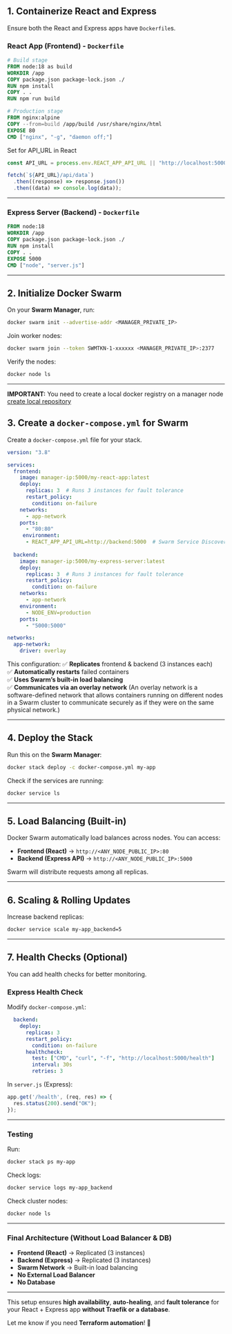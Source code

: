 ## **1. Containerize React and Express**
Ensure both the React and Express apps have `Dockerfile`s.

### **React App (Frontend) - `Dockerfile`**
```dockerfile
# Build stage
FROM node:18 as build
WORKDIR /app
COPY package.json package-lock.json ./
RUN npm install
COPY . .
RUN npm run build

# Production stage
FROM nginx:alpine
COPY --from=build /app/build /usr/share/nginx/html
EXPOSE 80
CMD ["nginx", "-g", "daemon off;"]
```

Set for API_URL in React

```js
const API_URL = process.env.REACT_APP_API_URL || "http://localhost:5000";

fetch(`${API_URL}/api/data`)
  .then((response) => response.json())
  .then((data) => console.log(data));
```

---

### **Express Server (Backend) - `Dockerfile`**
```dockerfile
FROM node:18
WORKDIR /app
COPY package.json package-lock.json ./
RUN npm install
COPY . .
EXPOSE 5000
CMD ["node", "server.js"]
```

---

## **2. Initialize Docker Swarm**
On your **Swarm Manager**, run:

```sh
docker swarm init --advertise-addr <MANAGER_PRIVATE_IP>
```

Join worker nodes:

```sh
docker swarm join --token SWMTKN-1-xxxxxx <MANAGER_PRIVATE_IP>:2377
```

Verify the nodes:

```sh
docker node ls
```

---

**IMPORTANT:** You need to create a local docker registry on a manager node [create local repository](https://github.com/tarasowski/docker-swarm/blob/main/Docker%2BRegistry.md)


## **3. Create a `docker-compose.yml` for Swarm**
Create a `docker-compose.yml` file for your stack.

```yaml
version: "3.8"

services:
  frontend:
    image: manager-ip:5000/my-react-app:latest
    deploy:
      replicas: 3  # Runs 3 instances for fault tolerance
      restart_policy:
        condition: on-failure
    networks:
      - app-network
    ports:
      - "80:80"
     environment:
      - REACT_APP_API_URL=http://backend:5000  # Swarm Service Discovery
  
  backend:
    image: manager-ip:5000/my-express-server:latest
    deploy:
      replicas: 3  # Runs 3 instances for fault tolerance
      restart_policy:
        condition: on-failure
    networks:
      - app-network
    environment:
      - NODE_ENV=production
    ports:
      - "5000:5000"

networks:
  app-network:
    driver: overlay
```

This configuration:
✅ **Replicates** frontend & backend (3 instances each)  
✅ **Automatically restarts** failed containers  
✅ **Uses Swarm’s built-in load balancing**  
✅ **Communicates via an overlay network**  (An overlay network is a software-defined network that allows containers running on different nodes in a Swarm cluster to communicate securely as if they were on the same physical network.)

---

## **4. Deploy the Stack**
Run this on the **Swarm Manager**:

```sh
docker stack deploy -c docker-compose.yml my-app
```

Check if the services are running:

```sh
docker service ls
```

---

## **5. Load Balancing (Built-in)**
Docker Swarm automatically load balances across nodes. You can access:

- **Frontend (React)** → `http://<ANY_NODE_PUBLIC_IP>:80`
- **Backend (Express API)** → `http://<ANY_NODE_PUBLIC_IP>:5000`

Swarm will distribute requests among all replicas.

---

## **6. Scaling & Rolling Updates**
Increase backend replicas:

```sh
docker service scale my-app_backend=5
```

---

## **7. Health Checks (Optional)**
You can add health checks for better monitoring.

### **Express Health Check**
Modify `docker-compose.yml`:

```yaml
  backend:
    deploy:
      replicas: 3
      restart_policy:
        condition: on-failure
      healthcheck:
        test: ["CMD", "curl", "-f", "http://localhost:5000/health"]
        interval: 30s
        retries: 3
```

In `server.js` (Express):

```js
app.get('/health', (req, res) => {
  res.status(200).send("OK");
});
```

---

### **Testing**
Run:

```sh
docker stack ps my-app
```

Check logs:

```sh
docker service logs my-app_backend
```

Check cluster nodes:

```sh
docker node ls
```

---

### **Final Architecture (Without Load Balancer & DB)**
- **Frontend (React)** → Replicated (3 instances)
- **Backend (Express)** → Replicated (3 instances)
- **Swarm Network** → Built-in load balancing
- **No External Load Balancer**
- **No Database**

---

This setup ensures **high availability**, **auto-healing**, and **fault tolerance** for your React + Express app **without Traefik or a database**.

Let me know if you need **Terraform automation**! 🚀
